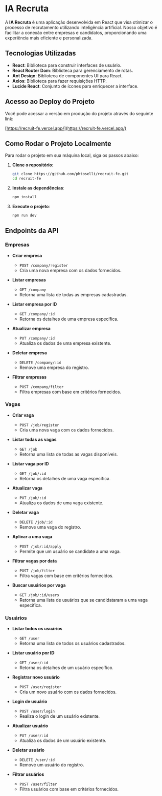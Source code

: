 # IA Recruta

A **IA Recruta** é uma aplicação desenvolvida em React que visa otimizar o processo de recrutamento utilizando inteligência artificial. Nosso objetivo é facilitar a conexão entre empresas e candidatos, proporcionando uma experiência mais eficiente e personalizada.

## Tecnologias Utilizadas

- **React**: Biblioteca para construir interfaces de usuário.
- **React Router Dom**: Biblioteca para gerenciamento de rotas.
- **Ant Design**: Biblioteca de componentes UI para React.
- **Axios**: Biblioteca para fazer requisições HTTP.
- **Lucide React**: Conjunto de ícones para enriquecer a interface.

## Acesso ao Deploy do Projeto

Você pode acessar a versão em produção do projeto através do seguinte link:

[https://recruit-fe.vercel.app/](https://recruit-fe.vercel.app/)

## Como Rodar o Projeto Localmente

Para rodar o projeto em sua máquina local, siga os passos abaixo:

1. **Clone o repositório**:
   ```bash
   git clone https://github.com/phtoselli/recruit-fe.git
   cd recruit-fe
   ```

2. **Instale as dependências**:
   ```bash
   npm install
   ```

3. **Execute o projeto**:
   ```bash
   npm run dev
   ```

## Endpoints da API

### Empresas

- **Criar empresa**
  - `POST /company/register`
  - Cria uma nova empresa com os dados fornecidos.

- **Listar empresas**
  - `GET /company`
  - Retorna uma lista de todas as empresas cadastradas.

- **Listar empresa por ID**
  - `GET /company/:id`
  - Retorna os detalhes de uma empresa específica.

- **Atualizar empresa**
  - `PUT /company/:id`
  - Atualiza os dados de uma empresa existente.

- **Deletar empresa**
  - `DELETE /company/:id`
  - Remove uma empresa do registro.

- **Filtrar empresas**
  - `POST /company/filter`
  - Filtra empresas com base em critérios fornecidos.

### Vagas

- **Criar vaga**
  - `POST /job/register`
  - Cria uma nova vaga com os dados fornecidos.

- **Listar todas as vagas**
  - `GET /job`
  - Retorna uma lista de todas as vagas disponíveis.

- **Listar vaga por ID**
  - `GET /job/:id`
  - Retorna os detalhes de uma vaga específica.

- **Atualizar vaga**
  - `PUT /job/:id`
  - Atualiza os dados de uma vaga existente.

- **Deletar vaga**
  - `DELETE /job/:id`
  - Remove uma vaga do registro.

- **Aplicar a uma vaga**
  - `POST /job/:id/apply`
  - Permite que um usuário se candidate a uma vaga.

- **Filtrar vagas por data**
  - `POST /job/filter`
  - Filtra vagas com base em critérios fornecidos.

- **Buscar usuários por vaga**
  - `GET /job/:id/users`
  - Retorna uma lista de usuários que se candidataram a uma vaga específica.

### Usuários

- **Listar todos os usuários**
  - `GET /user`
  - Retorna uma lista de todos os usuários cadastrados.

- **Listar usuário por ID**
  - `GET /user/:id`
  - Retorna os detalhes de um usuário específico.

- **Registrar novo usuário**
  - `POST /user/register`
  - Cria um novo usuário com os dados fornecidos.

- **Login de usuário**
  - `POST /user/login`
  - Realiza o login de um usuário existente.

- **Atualizar usuário**
  - `PUT /user/:id`
  - Atualiza os dados de um usuário existente.

- **Deletar usuário**
  - `DELETE /user/:id`
  - Remove um usuário do registro.

- **Filtrar usuários**
  - `POST /user/filter`
  - Filtra usuários com base em critérios fornecidos.

<!-- ## Autores -->
